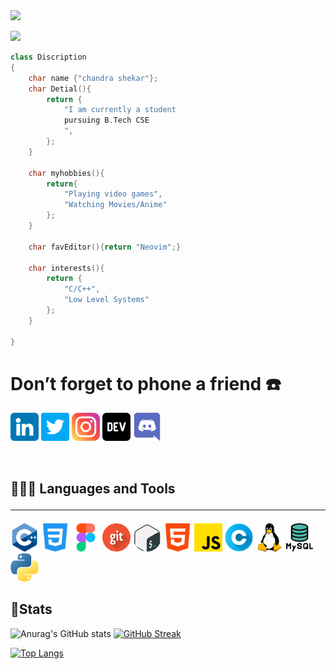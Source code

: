 <img src="assets/banner.gif">

![](https://komarev.com/ghpvc/?username=vanam-chandra-shekar&color=blue)

```cpp
class Discription
{
    char name {"chandra shekar"};
    char Detial(){
        return {
            "I am currently a student
            pursuing B.Tech CSE
            ",
        };
    }

    char myhobbies(){
        return{
            "Playing video games",
            "Watching Movies/Anime"
        };
    }

    char favEditor(){return "Neovim";}

    char interests(){
        return {
            "C/C++",
            "Low Level Systems"
        };
    }

}
```
# **Don’t forget to phone a friend ☎️**
[<img src="assets/linkedin.png" style="width:45px">](https://www.linkedin.com/in/vanamchandrashekar/)
[<img src="assets/twitter.png" style="width:45px">](https://twitter.com/vanamchandrash3)
[<img src="assets/instagram.png" style="width:45px">](https://www.instagram.com/_chndr_shkr_/)
[<img src="assets/devto.png" style="width:45px">](https://dev.to/vanamchandrashekar)
[<img src="assets/discord.png" style="width:45px">](https://discordapp.com/users/8449)
 
 <br>

## 👨🏻‍💻 **Languages and Tools**<hr>
<img src='skills/c++.png' style='width:45px'>
<img src='skills/css-3.png' style='width:45px'>
<img src='skills/figma.png' style='width:45px'>
<img src='skills/git.png' style='width:45px'>
<img src='skills/gnu-bash.png' style='width:45px'>
<img src='skills/html-5.png' style='width:45px'>
<img src='skills/js.png' style='width:45px'>
<img src='skills/letter-c.png' style='width:45px'>
<img src='skills/linux.png' style='width:45px'>
<img src='skills/mysql.png' style='width:45px'>
<img src='skills/python.png' style='width:45px'>



## **🏅Stats**
![Anurag's GitHub stats](https://github-readme-stats.vercel.app/api?username=vanam-chandra-shekar&show_icons=true&theme=radical)
 [![GitHub Streak](https://streak-stats.demolab.com/?user=vanam-chandra-shekar&theme=radical)](https://git.io/streak-stats)

[![Top Langs](https://github-readme-stats.vercel.app/api/top-langs/?username=vanam-chandra-shekar&show_icons=true&theme=radical&layout=compact)](https://github.com/anuraghazra/github-readme-stats)